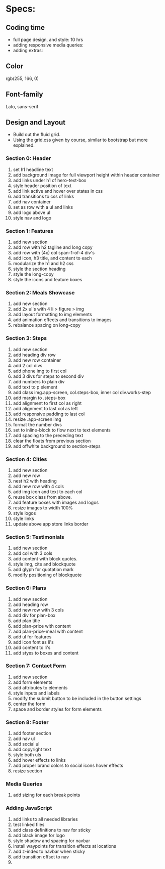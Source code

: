 Specs:
======

Coding time
-----------

-	full page design, and style: 10 hrs
-	adding responsive media queries:
-	adding extras:

Color
-----

rgb(255, 166, 0)

Font-family
-----------

Lato, sans-serif

Design and Layout
-----------------

-	Build out the fluid grid.
-	Using the grid.css given by course, similar to bootstrap but more explained.

### Section 0: Header

1.	set h1 headline text
2.	add background image for full viewport height within header container
3.	add links under h1 of hero-text-box
4.	style header position of text
5.	add link active and hover over states in css
6.	add transitions to css of links
7.	add nav container
8.	set as row with a ul and links
9.	add logo above ul
10.	style nav and logo

### Section 1: Features

1.	add new section
2.	add row with h2 tagline and long copy
3.	add row with (4x) col span-1-of-4 div's
4.	add icon, h3 title, and content to each
5.	modularize the h1 and h2 css
6.	style the section heading
7.	style the long-copy
8.	style the icons and feature boxes

### Section 2: Meals Showcase

1.	add new section
2.	add 2x ul's with 4 li > figure > img
3.	add layout formatting to img elements
4.	add animation effects and transitions to images
5.	rebalance spacing on long-copy

### Section 3: Steps

1.	add new section
2.	add heading div row
3.	add new row container
4.	add 2 col divs
5.	add phone img to first col
6.	add 3 divs for steps to second div
7.	add numbers to plain div
8.	add text to p element
9.	add class img.app-screen, col.steps-box, inner col div.works-step
10.	add margin to .steps-box
11.	add alignment to first col as right
12.	add alignment to last col as left
13.	add responsive padding to last col
14.	resize .app-screen img
15.	format the number divs
16.	set to inline-block to flow next to text elements
17.	add spacing to the preceding text
18.	clear the floats from previous section
19.	add offwhite background to section-steps

### Section 4: Cities

1.	add new section
2.	add new row
3.	nest h2 with heading
4.	add new row with 4 cols
5.	add img icon and text to each col
6.	reuse box class from above.
7.	add feature boxes with images and logos
8.	resize images to width 100%
9.	style logos
10.	style links
11.	update above app store links border

### Section 5: Testimonials

1.	add new section
2.	add col with 3 cols
3.	add content with block quotes.
4.	style img, cite and blockquote
5.	add glyph for quotation mark
6.	modify positioning of blockquote

### Section 6: Plans

1.	add new section
2.	add heading row
3.	add new row with 3 cols
4.	add div for plan-box
5.	add plan title
6.	add plan-price with content
7.	add plan-price-meal with content
8.	add ul for features
9.	add icon font as li's
10.	add content to li's
11.	add styes to boxes and content

### Section 7: Contact Form

1.	add new section
2.	add form elements
3.	add attributes to elements
4.	style inputs and labels
5.	modify the submit button to be included in the button settings
6.	center the form
7.	space and border styles for form elements

### Section 8: Footer

1.	add footer section
2.	add nav ul
3.	add social ul
4.	add copyright text
5.	style both uls
6.	add hover effects to links
7.	add proper brand colors to social icons hover effects
8.	resize section

### Media Queries

1.	add sizing for each break points

### Adding JavaScript

1.	add links to all needed libraries
2.	test linked files
3.	add class definitions to nav for sticky
4.	add black image for logo
5.	style shadow and spacing for navbar
6.	install waypoints for transition effects at locations
7.	add z-index to navbar when sticky
8.	add transition offset to nav
9.
